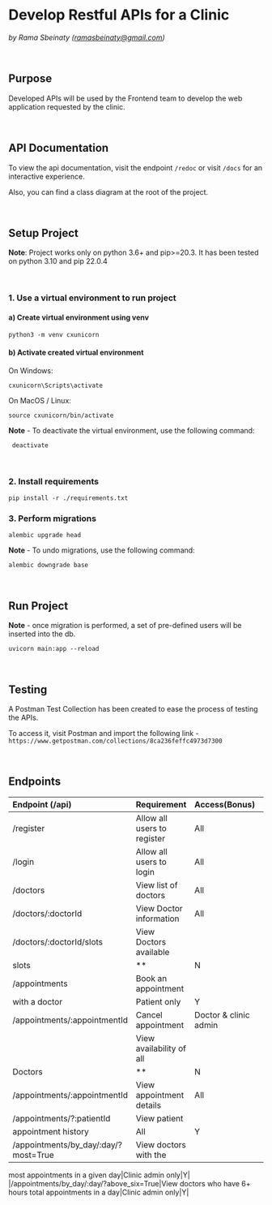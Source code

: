 # Develop Restful APIs for a Clinic 
_by Rama Sbeinaty (ramasbeinaty@gmail.com)_

<br>

## Purpose 
Developed APIs will be used by the Frontend team to develop the web application requested by the clinic.

<br>

## API Documentation
To view the api documentation, visit the endpoint `/redoc` or visit `/docs` for an interactive experience.

Also, you can find a class diagram at the root of the project.

<br>

## Setup Project

__Note__: Project works only on python 3.6+ and pip>=20.3. It has been tested on python 3.10 and pip 22.0.4

<br>

### 1. Use a virtual environment to run project
#### a) Create virtual environment using venv
```commandline
python3 -m venv cxunicorn
```

#### b) Activate created virtual environment
On Windows:
```commandline
cxunicorn\Scripts\activate
```

On MacOS / Linux:
```commandline
source cxunicorn/bin/activate
```

__Note__ - To deactivate the virtual environment, use the following command:
```commandline
 deactivate
 ```

<br>

### 2. Install requirements
```commandline
pip install -r ./requirements.txt
```

### 3. Perform migrations
```commandline
alembic upgrade head
```

__Note__ - To undo migrations, use the following command:
```commandline
alembic downgrade base
```

<br>

## Run Project
__Note__ - once migration is performed, a set of pre-defined users will be inserted into the db.
```commandline
uvicorn main:app --reload
```

<br>

## Testing
A Postman Test Collection has been created to ease the process of testing the APIs.

To access it, visit Postman and import the following link -   
`https://www.getpostman.com/collections/8ca236feffc4973d7300`

<br>

## Endpoints

|Endpoint (/api)|Requirement |Access(Bonus)|Done|
|:----|:----|:----|:----|
|/register|Allow all users to register|All|Y|
|/login|Allow all users to login|All|Y|
|/doctors|View list of doctors|All|Y|
|/doctors/:doctorId|View Doctor information|All|Y|
|/doctors/:doctorId/slots|View Doctors available
slots|**|N|
|/appointments|Book an appointment
with a doctor|Patient only|Y|
|/appointments/:appointmentId|Cancel appointment|Doctor & clinic admin|Y|
| |View availability of all
Doctors|**|N|
|/appointments/:appointmentId|View appointment details|All|Y|
|/appointments/?:patientId|View patient
appointment history|All|Y|
|/appointments/by_day/:day/?most=True|View doctors with the
most appointments in a
given day|Clinic admin only|Y|
|/appointments/by_day/:day/?above_six=True|View doctors who have
6+ hours total
appointments in a day|Clinic admin only|Y|

